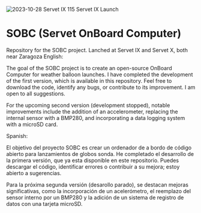 ![2023-10-28 Servet IX 115](https://github.com/Prilex1/SOBC/assets/83595911/ba05b5ed-d96d-406a-8097-84c0ba7717f2)
Servet IX Launch

# SOBC (Servet OnBoard Computer)
Repository for the SOBC project. Lanched at Servet IX and Servet X, both near Zaragoza
English:

The goal of the SOBC project is to create an open-source OnBoard Computer for weather balloon launches. I have completed the development of the first version, which is available in this repository. Feel free to download the code, identify any bugs, or contribute to its improvement. I am open to all suggestions.

For the upcoming second version (development stopped), notable improvements include the addition of an accelerometer, replacing the internal sensor with a BMP280, and incorporating a data logging system with a microSD card.

Spanish:

El objetivo del proyecto SOBC es crear un ordenador de a bordo de código abierto para lanzamientos de globos sonda. He completado el desarrollo de la primera versión, que ya esta disponible en este repositorio. Puedes descargar el código, identificar errores o contribuir a su mejora; estoy abierto a sugerencias.

Para la próxima segunda versión (desarollo parado), se destacan mejoras significativas, como la incorporación de un acelerómetro, el reemplazo del sensor interno por un BMP280 y la adición de un sistema de registro de datos con una tarjeta microSD.
